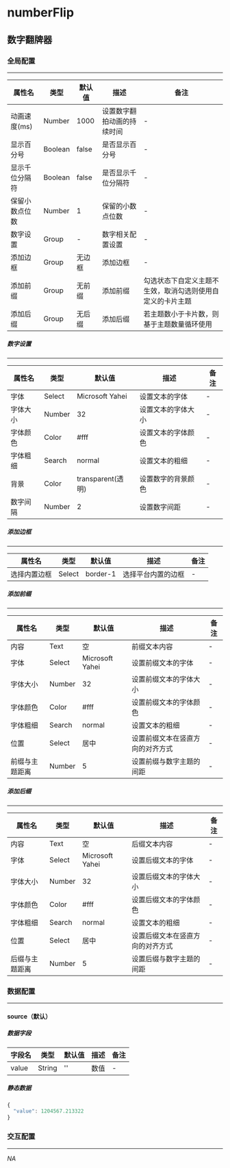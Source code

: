 # numberFlip

## 数字翻牌器

### 全局配置
------
| 属性名 | 类型 | 默认值 | 描述 | 备注 |
| ------ | ------ | ------ | ------ | ------ |
| 动画速度(ms) | Number | 1000 | 设置数字翻拍动画的持续时间 | - |
| 显示百分号 | Boolean | false | 是否显示百分号 | - |
| 显示千位分隔符 | Boolean | false | 是否显示千位分隔符 | - |
| 保留小数点位数 | Number | 1 | 保留的小数点位数 | - |
| 数字设置 | Group | - | 数字相关配置设置 | - |
| 添加边框 | Group | 无边框 | 添加边框 | - |
| 添加前缀 | Group | 无前缀 | 添加前缀 | 勾选状态下自定义主题不生效，取消勾选则使用自定义的卡片主题 |
| 添加后缀 | Group | 无后缀 | 添加后缀 | 若主题数小于卡片数，则基于主题数量循环使用 |

##### 数字设置
------
| 属性名 | 类型 | 默认值 | 描述 | 备注 |
| ------ | ------ | ------ | ------ | ------ |
| 字体 | Select | Microsoft Yahei | 设置文本的字体 | - |
| 字体大小 | Number | 32 | 设置文本的字体大小 | - |
| 字体颜色 | Color | #fff | 设置文本的字体颜色 | - |
| 字体粗细 | Search | normal | 设置文本的粗细 | - |
| 背景 | Color | transparent(透明) | 设置数字的背景颜色 | - |
| 数字间隔 | Number | 2 | 设置数字间距 | - |

##### 添加边框
------
| 属性名 | 类型 | 默认值 | 描述 | 备注 |
| ------ | ------ | ------ | ------ | ------ |
| 选择内置边框 | Select | border-1 | 选择平台内置的边框 | - |


##### 添加前缀
------
| 属性名 | 类型 | 默认值 | 描述 | 备注 |
| ------ | ------ | ------ | ------ | ------ |
| 内容 | Text | 空 | 前缀文本内容 | - |
| 字体 | Select | Microsoft Yahei | 设置前缀文本的字体 | - |
| 字体大小 | Number | 32 | 设置前缀文本的字体大小 | - |
| 字体颜色 | Color | #fff | 设置前缀文本的字体颜色 | - |
| 字体粗细 | Search | normal | 设置文本的粗细 | - |
| 位置 | Select | 居中 | 设置前缀文本在竖直方向的对齐方式 | - |
| 前缀与主题距离 | Number | 5 | 设置前缀与数字主题的间距 | - |

##### 添加后缀
------
| 属性名 | 类型 | 默认值 | 描述 | 备注 |
| ------ | ------ | ------ | ------ | ------ |
| 内容 | Text | 空 | 后缀文本内容 | - |
| 字体 | Select | Microsoft Yahei | 设置后缀文本的字体 | - |
| 字体大小 | Number | 32 | 设置后缀文本的字体大小 | - |
| 字体颜色 | Color | #fff | 设置后缀文本的字体颜色 | - |
| 字体粗细 | Search | normal | 设置文本的粗细 | - |
| 位置 | Select | 居中 | 设置后缀文本在竖直方向的对齐方式 | - |
| 后缀与主题距离 | Number | 5 | 设置后缀与数字主题的间距 | - |

### 数据配置
------

#### source（默认）

##### 数据字段

| 字段名 | 类型 | 默认值 | 描述 | 备注 |
| ------ | ------ | ------ | ------ | ----- |
| value | String | '' | 数值 | - |

##### 静态数据

```js
{
  "value": 1204567.213322
}
```

### 交互配置
-----
*NA*